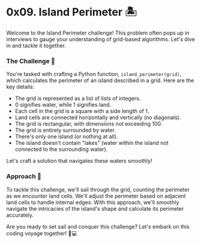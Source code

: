 # 0x09. Island Perimeter 🏝️

Welcome to the Island Perimeter challenge! This problem often pops up in interviews to gauge your understanding of grid-based algorithms. Let's dive in and tackle it together.

### The Challenge 🌊

You're tasked with crafting a Python function, `island_perimeter(grid)`, which calculates the perimeter of an island described in a grid. Here are the key details:

- The grid is represented as a list of lists of integers.
- 0 signifies water, while 1 signifies land.
- Each cell in the grid is a square with a side length of 1.
- Land cells are connected horizontally and vertically (no diagonals).
- The grid is rectangular, with dimensions not exceeding 100.
- The grid is entirely surrounded by water.
- There's only one island (or nothing at all).
- The island doesn't contain "lakes" (water within the island not connected to the surrounding water).

Let's craft a solution that navigates these waters smoothly!

### Approach 🛶

To tackle this challenge, we'll sail through the grid, counting the perimeter as we encounter land cells. We'll adjust the perimeter based on adjacent land cells to handle internal edges. With this approach, we'll smoothly navigate the intricacies of the island's shape and calculate its perimeter accurately.

Are you ready to set sail and conquer this challenge? Let's embark on this coding voyage together! 🚢💻